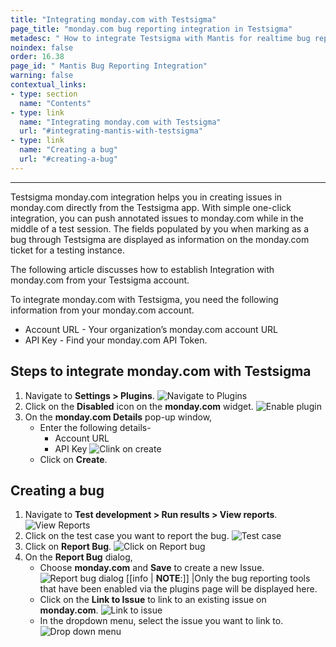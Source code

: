```yaml
---
title: "Integrating monday.com with Testsigma"
page_title: "monday.com bug reporting integration in Testsigma"
metadesc: " How to integrate Testsigma with Mantis for realtime bug reporting during Test Runs"
noindex: false
order: 16.38
page_id: " Mantis Bug Reporting Integration"
warning: false
contextual_links:
- type: section
  name: "Contents"
- type: link
  name: "Integrating monday.com with Testsigma"
  url: "#integrating-mantis-with-testsigma"
- type: link
  name: "Creating a bug"
  url: "#creating-a-bug"
---
```


---
Testsigma monday.com integration helps you in creating issues in monday.com directly from the Testsigma app. With simple one-click integration, you can push annotated issues to monday.com while in the middle of a test session. The fields populated by you when marking as a bug through Testsigma are displayed as information on the monday.com ticket for a testing instance.<br>

The following article discusses how to establish Integration with monday.com from your Testsigma account. <br>

To integrate monday.com with Testsigma, you need the following information from your monday.com account.
* Account URL - Your organization’s monday.com account URL
* API Key - Find your monday.com API Token.<br>

## **Steps to integrate monday.com with Testsigma**
1. Navigate to **Settings > Plugins**.
![Navigate to Plugins](https://s3.amazonaws.com/static-docs.testsigma.com/new_images/projects/applications/navigate_plugins.png)<br>
2. Click on the **Disabled** icon on the **monday.com** widget.
![Enable plugin](https://s3.amazonaws.com/static-docs.testsigma.com/new_images/projects/applications/enable_monday_plugin.png)<br>
3. On the **monday.com Details** pop-up window, 
    - Enter the following details- 
        - Account URL 
        - API Key 
    ![Clink on create](https://s3.amazonaws.com/static-docs.testsigma.com/new_images/projects/applications/click_on_create.png)
    - Click on **Create**.

## **Creating a bug**
1. Navigate to **Test development > Run results > View reports**.
![View Reports](https://s3.amazonaws.com/static-docs.testsigma.com/new_images/projects/applications/runresults_page_monday.comintegration.png)
2. Click on the test case you want to report the bug.
![Test case](https://s3.amazonaws.com/static-docs.testsigma.com/new_images/projects/applications/testcase_resultpage.png)
3. Click on **Report Bug**.
![Click on Report bug](https://s3.amazonaws.com/static-docs.testsigma.com/new_images/projects/applications/click_on_reportbug.png)
4. On the **Report Bug** dialog,
    - Choose **monday.com** and **Save** to create a new Issue.
    ![Report bug dialog](https://s3.amazonaws.com/static-docs.testsigma.com/new_images/projects/applications/save_bugreport.png)
[[info | **NOTE**:]]
|Only the bug reporting tools that have been enabled via the plugins page will be displayed here.
    - Click on the **Link to Issue** to link to an existing issue on **monday.com**.
    ![Link to issue](https://s3.amazonaws.com/static-docs.testsigma.com/new_images/projects/applications/linkissue_monday.com.png)
    - In the dropdown menu, select the issue you want to link to.
    ![Drop down menu](https://s3.amazonaws.com/static-docs.testsigma.com/new_images/projects/applications/DD.png)
